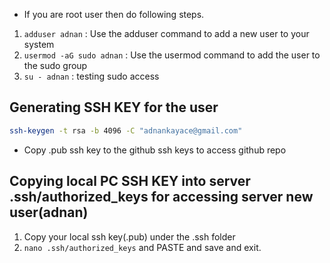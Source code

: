
- If you are root user then do following steps. 
1. `adduser adnan` : Use the adduser command to add a new user to your system
2. `usermod -aG sudo adnan` : Use the usermod command to add the user to the sudo group
3. `su - adnan` : testing sudo access

## Generating SSH KEY for the user

```bash
ssh-keygen -t rsa -b 4096 -C "adnankayace@gmail.com"

```
- Copy .pub ssh key to the github ssh keys to access github repo

## Copying local PC SSH KEY into server .ssh/authorized_keys for accessing server new user(adnan)
1. Copy your local ssh key(.pub) under the .ssh folder
2. `nano .ssh/authorized_keys` and PASTE and save and exit.